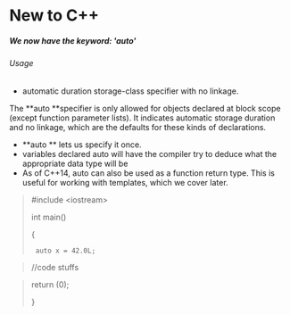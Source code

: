# New to C++

##### **We now have the keyword: 'auto'**

###### Usage

* automatic duration storage-class specifier with no linkage.

The **auto **specifier is only allowed for objects declared at block scope \(except function parameter lists\). It indicates automatic storage duration and no linkage, which are the defaults for these kinds of declarations.

* **auto ** lets us specify it once.
* variables declared auto will have the compiler try to deduce what the appropriate data type will be
* As of C++14, auto can also be used as a function return type. This is useful for working with templates, which we cover later.

> \#include &lt;iostream&gt;
>
> int main\(\)
>
> {
>
>      auto x = 42.0L;

> //code stuffs

> return \(0\);
>
> }



